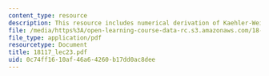 ```yaml
---
content_type: resource
description: This resource includes numerical derivation of Kaehler-Weil theorem.
file: /media/https%3A/open-learning-course-data-rc.s3.amazonaws.com/18-117-topics-in-several-complex-variables-spring-2005/0c74ff1610af46a64260b17dd0ac8dee_18117_lec23.pdf
file_type: application/pdf
resourcetype: Document
title: 18117_lec23.pdf
uid: 0c74ff16-10af-46a6-4260-b17dd0ac8dee
---
```

